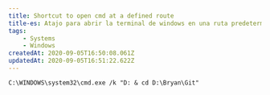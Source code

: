 ```yaml
---
title: Shortcut to open cmd at a defined route
title-es: Atajo para abrir la terminal de windows en una ruta predeterminada
tags:
    - Systems
    - Windows
createdAt: 2020-09-05T16:50:08.061Z
updatedAt: 2020-09-05T16:51:22.622Z
---
```


```text
C:\WINDOWS\system32\cmd.exe /k "D: & cd D:\Bryan\Git"
```